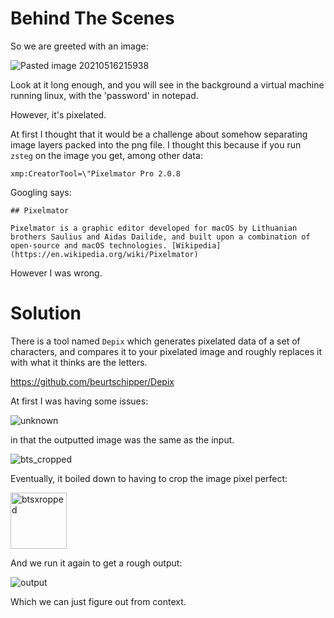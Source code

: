 # Behind The Scenes

So we are greeted with an image:

![Pasted image 20210516215938](https://user-images.githubusercontent.com/70921512/118423490-7c81ce80-b69b-11eb-8f15-a40b9475977f.png)

Look at it long enough, and you will see in the background a virtual machine running linux, with the 'password' in notepad.

However, it's pixelated.

At first I thought that it would be a challenge about somehow separating image layers packed into the png file. I thought this because if you run `zsteg` on the image you get, among other data:

`xmp:CreatorTool=\"Pixelmator Pro 2.0.8`

Googling says:

```
## Pixelmator

Pixelmator is a graphic editor developed for macOS by Lithuanian brothers Saulius and Aidas Dailide, and built upon a combination of open-source and macOS technologies. [Wikipedia](https://en.wikipedia.org/wiki/Pixelmator)
```

However I was wrong.

# Solution

There is a tool named `Depix` which generates pixelated data of a set of characters, and compares it to your pixelated image and roughly replaces it with what it thinks are the letters.

https://github.com/beurtschipper/Depix

At first I was having some issues:

![unknown](https://user-images.githubusercontent.com/70921512/118423520-886d9080-b69b-11eb-8910-a3cf93db85ef.png)

in that the outputted image was the same as the input.

![bts_cropped](https://user-images.githubusercontent.com/70921512/118423538-93c0bc00-b69b-11eb-9357-3f9af6169083.png)

Eventually, it boiled down to having to crop the image pixel perfect:

<img width="90" alt="btsxropped" src="https://user-images.githubusercontent.com/70921512/118423543-96231600-b69b-11eb-94e2-4721ed788df4.png">

And we run it again to get a rough output:

![output](https://user-images.githubusercontent.com/70921512/118423548-9b806080-b69b-11eb-9da3-27364a531ac7.png)

Which we can just figure out from context.
